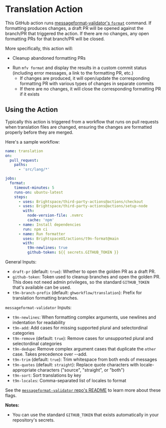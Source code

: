 # Translation Action

This GitHub action runs [messageformat-validator's `format`](https://github.com/bearfriend/messageformat-validator#format) command. If formatting produces changes, a draft PR will be opened against the branch/PR that triggered the action. If there are no changes, any open formatting PRs for that branch/PR will be closed.

More specifically, this action will:
* Cleanup abandoned formatting PRs
<!-- * Run `mfv` to validate messages  -->
* Run `mfv format` and display the results in a custom commit status (including error messages, a link to the formatting PR, etc.)
  * If changes are produced, it will open/update the corresponding formatting PR with various types of changes in separate commits
  * If there are no changes, it will close the corresponding formatting PR if it exists
<!-- #* Run `mfv` again to validate the changes -->

## Using the Action

Typically this action is triggered from a workflow that runs on pull requests when translation files are changed, ensuring the changes are formatted properly before they are merged.

Here's a sample workflow:

```yml
name: translation
on:
  pull_request:
    paths:
      - 'src/lang/*'

jobs:
  format:
    timeout-minutes: 5
    runs-on: ubuntu-latest
    steps:
      - uses: Brightspace/third-party-actions@actions/checkout
      - uses: Brightspace/third-party-actions@actions/setup-node
        with:
          node-version-file: .nvmrc
          cache: 'npm'
      - name: Install dependencies
        run: npm ci
      - name: Run formatter
        uses: BrightspaceUI/actions/t9n-format@main
        with:
          t9n-newlines: true
          github-token: ${{ secrets.GITHUB_TOKEN }}

```

General Inputs:
* `draft-pr` (default: `true`): Whether to open the golden PR as a draft PR.
* `github-token`: Token used to cleanup branches and open the golden PR. This does not need admin privileges, so the standard `GITHUB_TOKEN` that's available can be used.
* `t9n-branch-prefix` (default: `ghworkflow/translation`): Prefix for translation formatting branches.

`messageformat-validator` Inputs:
* `t9n-newlines`: When formatting complex arguments, use newlines and indentation for readability
* `t9n-add`: Add cases for missing supported plural and selectordinal categories
* `t9n-remove` (default: `true`): Remove cases for unsupported plural and selectordinal categories
* `t9n-dedupe`: Remove complex argument cases that duplicate the `other` case. Takes precedence over --add.
* `t9n-trim` (default: `true`): Trim whitespace from both ends of messages
* `t9n-quotes` (default: `straight`): Replace quote characters with locale-appropriate characters ("source", "straight", or "both")
* `t9n-sort`: Sort translations by key
* `t9n-locales`: Comma-separated list of locales to format

See the [`messageformat-validator` repo's README](https://github.com/bearfriend/messageformat-validator) to learn more about these flags.

**Notes:**
* You can use the standard `GITHUB_TOKEN` that exists automatically in your repository's secrets.
